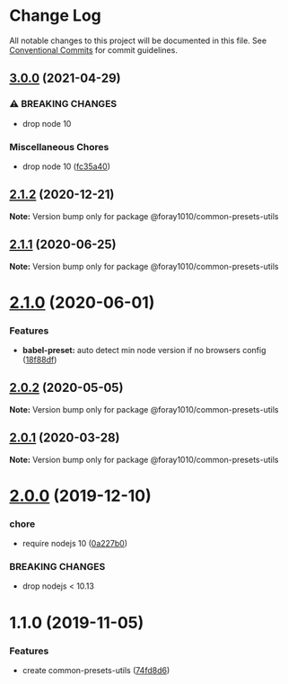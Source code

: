 # Change Log

All notable changes to this project will be documented in this file.
See [Conventional Commits](https://conventionalcommits.org) for commit guidelines.

## [3.0.0](https://github.com/foray1010/common-presets/compare/@foray1010/common-presets-utils@2.1.2...@foray1010/common-presets-utils@3.0.0) (2021-04-29)

### ⚠ BREAKING CHANGES

- drop node 10

### Miscellaneous Chores

- drop node 10 ([fc35a40](https://github.com/foray1010/common-presets/commit/fc35a406c7da58a192e32929723ec46cc17ae219))

## [2.1.2](https://github.com/foray1010/common-presets/compare/@foray1010/common-presets-utils@2.1.1...@foray1010/common-presets-utils@2.1.2) (2020-12-21)

**Note:** Version bump only for package @foray1010/common-presets-utils

## [2.1.1](https://github.com/foray1010/common-presets/compare/@foray1010/common-presets-utils@2.1.0...@foray1010/common-presets-utils@2.1.1) (2020-06-25)

**Note:** Version bump only for package @foray1010/common-presets-utils

# [2.1.0](https://github.com/foray1010/common-presets/compare/@foray1010/common-presets-utils@2.0.2...@foray1010/common-presets-utils@2.1.0) (2020-06-01)

### Features

- **babel-preset:** auto detect min node version if no browsers config ([18f88df](https://github.com/foray1010/common-presets/commit/18f88dfed552cec240606a64b573d0ad4767271c))

## [2.0.2](https://github.com/foray1010/common-presets/compare/@foray1010/common-presets-utils@2.0.1...@foray1010/common-presets-utils@2.0.2) (2020-05-05)

**Note:** Version bump only for package @foray1010/common-presets-utils

## [2.0.1](https://github.com/foray1010/common-presets/compare/@foray1010/common-presets-utils@2.0.0...@foray1010/common-presets-utils@2.0.1) (2020-03-28)

**Note:** Version bump only for package @foray1010/common-presets-utils

# [2.0.0](https://github.com/foray1010/common-presets/compare/@foray1010/common-presets-utils@1.1.0...@foray1010/common-presets-utils@2.0.0) (2019-12-10)

### chore

- require nodejs 10 ([0a227b0](https://github.com/foray1010/common-presets/commit/0a227b09864d37082ac0167a13580eef3c32a85c))

### BREAKING CHANGES

- drop nodejs < 10.13

# 1.1.0 (2019-11-05)

### Features

- create common-presets-utils ([74fd8d6](https://github.com/foray1010/common-presets/commit/74fd8d6e01513acaea4e65f3f03d408219e67144))
